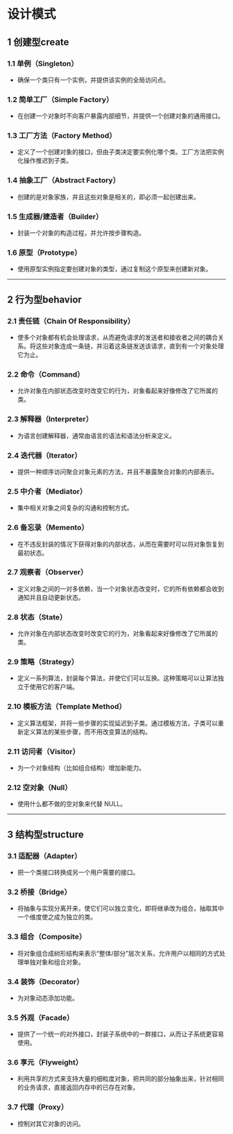 # 设计模式

## 1 创建型create
### 1.1 单例（Singleton）
- 确保一个类只有一个实例，并提供该实例的全局访问点。

### 1.2 简单工厂（Simple Factory）
- 在创建一个对象时不向客户暴露内部细节，并提供一个创建对象的通用接口。

### 1.3 工厂方法（Factory Method）
- 定义了一个创建对象的接口，但由子类决定要实例化哪个类。工厂方法把实例化操作推迟到子类。

### 1.4 抽象工厂（Abstract Factory）
- 创建的是对象家族，并且这些对象是相关的，即必须一起创建出来。

### 1.5 生成器/建造者（Builder）
- 封装一个对象的构造过程，并允许按步骤构造。

### 1.6 原型（Prototype）
- 使用原型实例指定要创建对象的类型，通过复制这个原型来创建新对象。

---

## 2 行为型behavior
### 2.1 责任链（Chain Of Responsibility）
- 使多个对象都有机会处理请求，从而避免请求的发送者和接收者之间的耦合关系。将这些对象连成一条链，并沿着这条链发送该请求，直到有一个对象处理它为止。

### 2.2 命令（Command）
- 允许对象在内部状态改变时改变它的行为，对象看起来好像修改了它所属的类。

### 2.3 解释器（Interpreter）
- 为语言创建解释器，通常由语言的语法和语法分析来定义。

### 2.4 迭代器（Iterator）
- 提供一种顺序访问聚合对象元素的方法，并且不暴露聚合对象的内部表示。

### 2.5 中介者（Mediator）
- 集中相关对象之间复杂的沟通和控制方式。

### 2.6 备忘录（Memento）
- 在不违反封装的情况下获得对象的内部状态，从而在需要时可以将对象恢复到最初状态。

### 2.7 观察者（Observer）
- 定义对象之间的一对多依赖，当一个对象状态改变时，它的所有依赖都会收到通知并且自动更新状态。

### 2.8 状态（State）
- 允许对象在内部状态改变时改变它的行为，对象看起来好像修改了它所属的类。

### 2.9 策略（Strategy）
- 定义一系列算法，封装每个算法，并使它们可以互换。这种策略可以让算法独立于使用它的客户端。

### 2.10 模板方法（Template Method）
- 定义算法框架，并将一些步骤的实现延迟到子类。通过模板方法，子类可以重新定义算法的某些步骤，而不用改变算法的结构。

### 2.11 访问者（Visitor）
- 为一个对象结构（比如组合结构）增加新能力。

### 2.12 空对象（Null）
- 使用什么都不做的空对象来代替 NULL。

---

## 3 结构型structure
### 3.1 适配器（Adapter）
- 把一个类接口转换成另一个用户需要的接口。

### 3.2 桥接（Bridge）
- 将抽象与实现分离开来，使它们可以独立变化，即将继承改为组合，抽取其中一个维度使之成为独立的类。

### 3.3 组合（Composite）
- 将对象组合成树形结构来表示“整体/部分”层次关系，允许用户以相同的方式处理单独对象和组合对象。

### 3.4 装饰（Decorator）
- 为对象动态添加功能。

### 3.5 外观（Facade）
- 提供了一个统一的对外接口，封装子系统中的一群接口，从而让子系统更容易使用。

### 3.6 享元（Flyweight）
- 利用共享的方式来支持大量的细粒度对象，把共同的部分抽象出来，针对相同的业务请求，直接返回内存中的已存在对象。

### 3.7 代理（Proxy）
- 控制对其它对象的访问。